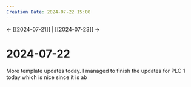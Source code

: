 ```yaml
---
Creation Date: 2024-07-22 15:00
---
```


<- [[2024-07-21]] | [[2024-07-23]]  ->

# 2024-07-22
More template updates today. I managed to finish the updates for PLC 1 today which is nice since it is ab
